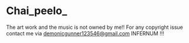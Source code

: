 # Chai_peelo_
The art work and the music is not owned by me!!
For any copyright issue contact me via demonicgunner123546@gmail.com
INFERNUM !!!
